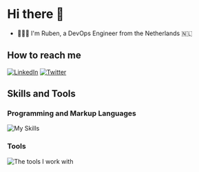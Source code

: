 # Hi there 👋

- 🙋🏻‍♂️ I'm Ruben, a DevOps Engineer from the Netherlands 🇳🇱

## How to reach me

[![LinkedIn](https://skillicons.dev/icons?i=linkedin)](https://www.linkedin.com/in/ruben-claessens/) [![Twitter](https://skillicons.dev/icons?i=twitter)](https://twitter.com/RubenClaessens4/)

## Skills and Tools

### Programming and Markup Languages

![My Skills](https://skillicons.dev/icons?i=js,ts,html,css,cs,react,nextjs,dotnet,md,py,go)

### Tools

![The tools I work with](https://skillicons.dev/icons?i=vscode,postgres,postman,github,git,docker,terraform,ansible)
